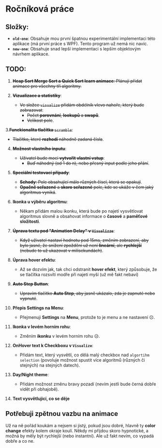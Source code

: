# Ročníková práce

## Složky:

- **`old-one`**: Obsahuje mou první špatnou experimentální implementaci této aplikace (má první práce s WPF). Tento program už nemá nic navíc.
- **`new-one`**: Obsahuje snad lepší implementaci s lepším objektovým návrhem aplikace.


## TODO:

1. ~~**Heap Sort Merge Sort a Quick Sort learn animace**: Plánuji přidat animace pro všechny tři algoritmy.~~

2. ~~**Vizualizace a statistiky**~~:
   - ~~Ve složce `visualize` přidám obdélník vlevo nahoře, který bude zobrazovat~~:
     - ~~Počet **porovnání**, **lookupů** a **swapů**~~.
     - ~~Velikost pole~~.

3.~~**Funckionalita tlačítka** `scramble`~~:
   - ~~Tlačítko, které **rozhodí** náhodně zadaná čísla~~.

4. ~~**Možnost vlastního inputu**~~:
   - ~~Uživatel bude moci **vytvořit vlastní vstup**~~:
     - ~~Buď náhodný (od 1 do n), nebo přesný input podle jeho přání~~.

5. ~~**Speciální testovací případy**~~:
   - ~~**Schody**: Pole obsahující málo různých čísel, která se opakují~~.
   - ~~**Opačně seřazené** a **skoro seřazené** pole, kde se ukáže v čem jaký algoritmus vyniká~~.

6. **Ikonka u výběru algoritmu**:
   - Někam přidám malou ikonku, která bude po najetí vysvětlovat algoritmus slovně a obsahovat informace o **časové** a **paměťové složitosti**.

7. ~~**Úprava textu pod "Animation Delay" v `Visualizze`**~~:
   - ~~Když uživatel nastaví hodnotu pod 15ms, změním zobrazení, aby bylo jasné, že snížení zpoždění už není **lineární**, ale **rychlejší** (nebude to už ukazovat v milisekundách)~~.

8. **Úprava hover efektu**:
   - Až se dozvím jak, tak chci odstranit **hover efekt**, který způsobuje, že se tlačítka rozsvítí modře při najetí myší (už mě fakt nebaví)

9. ~~**Auto Step Button**~~:
   - ~~Upravím tlačítko **Auto Step**, aby jasně ukázalo, zda je zapnuté nebo vypnuté~~.

10. **Přepis Settings na Menu**:
    - Přejmenuji **Settings** na **Menu**, protože to je menu a ne nastavení ☹️.

11. **Ikonka v levém horním rohu**:
    - Změním **ikonku** v levém horním rohu 😥.

12. **OnHover text k Checkboxu v `Visualize`**:
    - Přidám text, který vysvětlí, co dělá malý checkbox nad `algortihm selection` (povoluje možnost spustit více algoritmů (různých či stejných) na stejných datech).

13. **Day/Night theme**:
    - Přidám možnost změnu bravy pozadí (nevím jestli bude černá dobře vidět při obhajobě).

14. **Text vysvětlujicí, co se děje**
    
## Potřebuji zpětnou vazbu na animace

Už na ně pořád koukám a nejsem si jistý, pokud jsou dobré, hlavně ty **color change** efekty kolem okraje koulí. Někdy mi přijdou skoro hypnotické, a možná by měly být rychlejší (nebo instantní). Ale už fakt nevím, co vypadá dobře a co ne.

